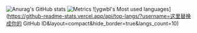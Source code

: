 ![Anurag's GitHub stats](https://github-readme-stats.vercel.app/api?username=ygwbl&show_icons=true)
![Metrics](https://metrics.lecoq.io/ygwbl?template=classic&stargazers=1&reactions=1&people=1&notable=1&achievements=1&pagespeed=1&tweets=1&base=header%2C%20activity%2C%20community%2C%20repositories%2C%20metadata&base.indepth=false&base.hireable=false&base.skip=false&stargazers=false&stargazers.charts=true&stargazers.charts.type=chartist&stargazers.worldmap=true&stargazers.worldmap.sample=0&reactions=false&reactions.limit=200&reactions.limit.issues=100&reactions.limit.discussions=100&reactions.limit.discussions.comments=100&reactions.days=0&reactions.display=absolute&people=false&people.limit=24&people.identicons=false&people.identicons.hide=false&people.size=28&people.types=followers%2C%20following&people.shuffle=false&achievements=false&achievements.threshold=C&achievements.secrets=true&achievements.display=detailed&achievements.limit=0&notable=false&notable.from=all&notable.repositories=false&notable.indepth=false&notable.types=commit&notable.self=false&pagespeed=false&pagespeed.url=.user.website&pagespeed.detailed=true&pagespeed.screenshot=true&pagespeed.pwa=true&tweets=false&tweets.user=nanzhi27&tweets.attachments=false&tweets.limit=2&config.timezone=Asia%2FShanghai)
![ygwbl's Most used languages](https://github-readme-stats.vercel.app/api/top-langs/?username=这里替换成你的 GitHub ID&layout=compact&hide_border=true&langs_count=10)
